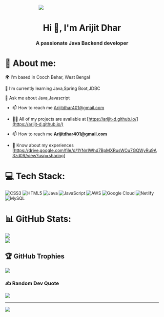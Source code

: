  &nbsp; &nbsp;  &nbsp;  &nbsp; &nbsp; &nbsp; &nbsp; &nbsp; &nbsp; &nbsp; &nbsp; &nbsp; &nbsp; &nbsp; ![](https://r7q6w9z6.rocketcdn.me/career/wp-content/uploads/2020/03/hello.gif)<br/>     


<h1 align="center">Hi 👋, I'm Arijit Dhar</h1>
<h3 align="center">A passionate Java Backend developer</h3>

# 🚀 About me: 

🌍 I'm based in Cooch Behar, West Bengal                                                             
                                                          
🌱 I’m currently learning Java,Spring Boot,JDBC  

💬 Ask me about Java,Javascript

- 📫 How to reach me Arijitdhar401@gmail.com   

- 👨‍💻 All of my projects are available at [https://arijit-d.github.io/](https://arijit-d.github.io/)

- 📫 How to reach me **Arijitdhar401@gmail.com**

- 📄 Know about my experiences [https://drive.google.com/file/d/1YNn1Whd7BpMXRusWOu7GQWyRu9A3zd0R/view?usp=sharing]


# 💻 Tech Stack:
![CSS3](https://img.shields.io/badge/css3-%231572B6.svg?style=for-the-badge&logo=css3&logoColor=white) ![HTML5](https://img.shields.io/badge/html5-%23E34F26.svg?style=for-the-badge&logo=html5&logoColor=white) ![Java](https://img.shields.io/badge/java-%23ED8B00.svg?style=for-the-badge&logo=java&logoColor=white) ![JavaScript](https://img.shields.io/badge/javascript-%23323330.svg?style=for-the-badge&logo=javascript&logoColor=%23F7DF1E) ![AWS](https://img.shields.io/badge/AWS-%23FF9900.svg?style=for-the-badge&logo=amazon-aws&logoColor=white) ![Google Cloud](https://img.shields.io/badge/Google%20Cloud-%234285F4.svg?style=for-the-badge&logo=google-cloud&logoColor=white) ![Netlify](https://img.shields.io/badge/netlify-%23000000.svg?style=for-the-badge&logo=netlify&logoColor=#00C7B7) ![MySQL](https://img.shields.io/badge/mysql-%2300f.svg?style=for-the-badge&logo=mysql&logoColor=white)
# 📊 GitHub Stats:
![](https://github-readme-stats.vercel.app/api?username=Arijit-D&theme=dark&hide_border=false&include_all_commits=true&count_private=true)<br/>
![](https://github-readme-streak-stats.herokuapp.com/?user=Arijit-D&theme=dark&hide_border=false)<br/>


## 🏆 GitHub Trophies
![](https://github-profile-trophy.vercel.app/?username=Arijit-D&theme=radical&no-frame=false&no-bg=true&margin-w=4)

### ✍️ Random Dev Quote
![](https://quotes-github-readme.vercel.app/api?type=horizontal&theme=radical)

---
[![](https://visitcount.itsvg.in/api?id=Arijit-D&icon=0&color=0)](https://visitcount.itsvg.in)

